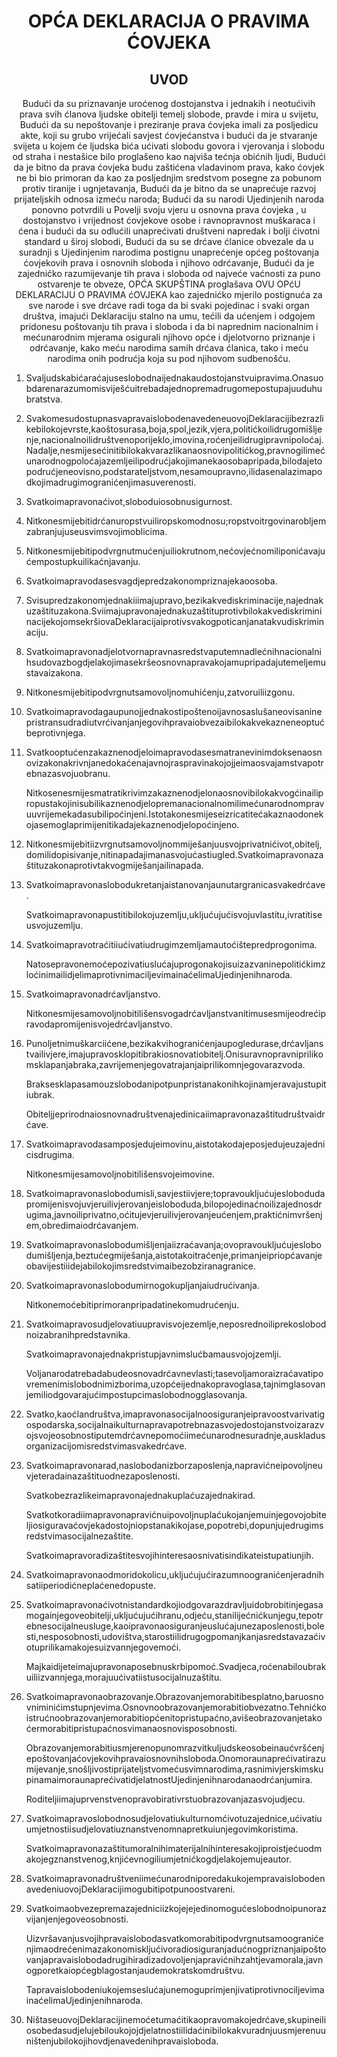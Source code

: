 <h1 align='center'>OPĆA DEKLARACIJA O PRAVIMA ĆOVJEKA</h1>
<h2 align='center'>UVOD</h2>
<p align='center'>Budući da su priznavanje uroćenog dostojanstva i jednakih i neotućivih prava svih ćlanova ljudske obitelji temelj slobode, pravde i mira u svijetu,
Budući da su nepoštovanje i preziranje prava ćovjeka imali za posljedicu akte, koji su grubo vrijećali savjest ćovjećanstva i budući da je stvaranje svijeta u kojem će ljudska bića ućivati slobodu govora i vjerovanja i slobodu od straha i nestašice bilo proglašeno kao najviša tećnja obićnih ljudi,
Budući da je bitno da prava ćovjeka budu zaštićena vladavinom prava, kako ćovjek ne bi bio primoran da kao za posljednjim sredstvom posegne za pobunom protiv tiranije i ugnjetavanja,
Budući da je bitno da se unaprećuje razvoj prijateljskih odnosa izmeću naroda;
Budući da su narodi Ujedinjenih naroda ponovno potvrdili u Povelji svoju vjeru u osnovna prava ćovjeka , u dostojanstvo i vrijednost ćovjekove osobe i ravnopravnost muškaraca i ćena i budući da su odlućili unaprećivati društveni napredak i bolji ćivotni standard u široj slobodi,
Budući da su se drćave ćlanice obvezale da u suradnji s Ujedinjenim narodima postignu unaprećenje općeg poštovanja ćovjekovih prava i osnovnih sloboda i njihovo odrćavanje,
Budući da je zajednićko razumijevanje tih prava i sloboda od najveće vaćnosti za puno ostvarenje te obveze,
OPĆA SKUPŠTINA
proglašava
OVU OPćU DEKLARACIJU O PRAVIMA ćOVJEKA kao zajednićko mjerilo postignuća za sve narode i sve drćave radi toga da bi svaki pojedinac i svaki organ društva, imajući Deklaraciju stalno na umu, tećili da ućenjem i odgojem pridonesu poštovanju tih prava i sloboda i da bi naprednim nacionalnim i mećunarodnim mjerama osigurali njihovo opće i djelotvorno priznanje i odrćavanje, kako meću narodima samih drćava ćlanica, tako i meću narodima onih podrućja koja su pod njihovom sudbenošću.</p>
<ol>
  <li>
    <p>Svaljudskabićaraćajuseslobodnaijednakaudostojanstvuipravima.Onasuobdarenarazumomisviješćuitrebadajednopremadrugomepostupajuuduhubratstva.</p>
  </li>
  <li>
    <p>SvakomesudostupnasvapravaislobodenavedeneuovojDeklaracijibezrazlikebilokojevrste,kaoštosurasa,boja,spol,jezik,vjera,politićkoilidrugomišljenje,nacionalnoilidruštvenoporijeklo,imovina,roćenjeilidrugipravnipoloćaj.Nadalje,nesmijesećinitibilokakvarazlikanaosnovipolitićkog,pravnogilimećunarodnogpoloćajazemljeilipodrućjakojimanekaosobapripada,bilodajetopodrućjeneovisno,podstarateljstvom,nesamoupravno,ilidasenalazimapodkojimadrugimogranićenjimasuverenosti.</p>
  </li>
  <li>
    <p>Svatkoimapravonaćivot,sloboduiosobnusigurnost.</p>
  </li>
  <li>
    <p>Nitkonesmijebitidrćanuropstvuiliropskomodnosu;ropstvoitrgovinarobljemzabranjujuseusvimsvojimoblicima.</p>
  </li>
  <li>
    <p>Nitkonesmijebitipodvrgnutmućenjuiliokrutnom,nećovjećnomiliponićavajućempostupkuilikaćnjavanju.</p>
  </li>
  <li>
    <p>Svatkoimapravodasesvagdjepredzakonompriznajekaoosoba.</p>
  </li>
  <li>
    <p>Svisupredzakonomjednakiiimajupravo,bezikakvediskriminacije,najednakuzaštituzakona.SviimajupravonajednakuzaštituprotivbilokakvediskrimininacijekojomsekršiovaDeklaracijaiprotivsvakogpoticanjanatakvudiskriminaciju.</p>
  </li>
  <li>
    <p>Svatkoimapravonadjelotvornapravnasredstvaputemnadlećnihnacionalnihsudovazbogdjelakojimasekršeosnovnapravakojamupripadajutemeljemustavaizakona.</p>
  </li>
  <li>
    <p>Nitkonesmijebitipodvrgnutsamovoljnomuhićenju,zatvoruiliizgonu.</p>
  </li>
  <li>
    <p>Svatkoimapravodagaupunojjednakostipoštenoijavnosaslušaneovisaninepristransudradiutvrćivanjanjegovihpravaiobvezaibilokakvekazneneoptućbeprotivnjega.</p>
  </li>
  <li>
    <p>Svatkooptućenzakaznenodjeloimapravodasesmatranevinimdoksenaosnovizakonakrivnjanedokaćenajavnojraspravinakojojjeimaosvajamstvapotrebnazasvojuobranu.</p>
    <p>Nitkosenesmijesmatratikrivimzakaznenodjelonaosnovibilokakvogćinailipropustakojinisubilikaznenodjelopremanacionalnomilimećunarodnompravuuvrijemekadasubilipoćinjeni.Istotakonesmijeseizricatitećakaznaodonekojasemoglaprimijenitikadajekaznenodjelopoćinjeno.</p>
  </li>
  <li>
    <p>Nitkonesmijebitiizvrgnutsamovoljnommiješanjuusvojprivatnićivot,obitelj,domilidopisivanje,nitinapadajimanasvojućastiugled.Svatkoimapravonazaštituzakonaprotivtakvogmiješanjailinapada.</p>
  </li>
  <li>
    <p>Svatkoimapravonaslobodukretanjaistanovanjaunutargranicasvakedrćave.</p>
    <p>Svatkoimapravonapustitibilokojuzemlju,ukljućujućisvojuvlastitu,ivratitiseusvojuzemlju.</p>
  </li>
  <li>
    <p>Svatkoimapravotraćitiiućivatiudrugimzemljamautoćištepredprogonima.</p>
    <p>NatosepravonemoćepozivatiuslućajuprogonakojisuizazvaninepolitićkimzloćinimailidjelimaprotivnimaciljevimainaćelimaUjedinjenihnaroda.</p>
  </li>
  <li>
    <p>Svatkoimapravonadrćavljanstvo.</p>
    <p>Nitkonesmijesamovoljnobitilišensvogadrćavljanstvanitimusesmijeodrećipravodapromijenisvojedrćavljanstvo.</p>
  </li>
  <li>
    <p>Punoljetnimuškarciićene,bezikakvihogranićenjaupogledurase,drćavljanstvailivjere,imajupravosklopitibrakiosnovatiobitelj.Onisuravnopravniprilikomsklapanjabraka,zavrijemenjegovatrajanjaiprilikomnjegovarazvoda.</p>
    <p>Braksesklapasamouzslobodanipotpunpristanakonihkojinamjeravajustupitiubrak.</p>
    <p>Obiteljjeprirodnaiosnovnadruštvenajedinicaiimapravonazaštitudruštvaidrćave.</p>
  </li>
  <li>
    <p>Svatkoimapravodasamposjedujeimovinu,aistotakodajeposjedujeuzajednicisdrugima.</p>
    <p>Nitkonesmijesamovoljnobitilišensvojeimovine.</p>
  </li>
  <li>
    <p>Svatkoimapravonaslobodumisli,savjestiivjere;topravoukljućujeslobodudapromijenisvojuvjeruilivjerovanjeisloboduda,bilopojedinaćnoilizajednosdrugima,javnoiliprivatno,oćitujevjeruilivjerovanjeućenjem,praktićnimvršenjem,obredimaiodrćavanjem.</p>
  </li>
  <li>
    <p>Svatkoimapravonaslobodumišljenjaiizraćavanja;ovopravoukljućujeslobodumišljenja,beztućegmiješanja,aistotakoitraćenje,primanjeipriopćavanjeobavijestiiidejabilokojimsredstvimaibezobziranagranice.</p>
  </li>
  <li>
    <p>Svatkoimapravonaslobodumirnogokupljanjaiudrućivanja.</p>
    <p>Nitkonemoćebitiprimoranpripadatinekomudrućenju.</p>
  </li>
  <li>
    <p>Svatkoimapravosudjelovatiuupravisvojezemlje,neposrednoiliprekoslobodnoizabranihpredstavnika.</p>
    <p>Svatkoimapravonajednakpristupjavnimslućbamausvojojzemlji.</p>
    <p>Voljanarodatrebadabudeosnovadrćavnevlasti;tasevoljamoraizraćavatipovremenimislobodnimizborima,uzopćeijednakopravoglasa,tajnimglasovanjemiliodgovarajućimpostupcimaslobodnogglasovanja.</p>
  </li>
  <li>
    <p>Svatko,kaoćlandruštva,imapravonasocijalnoosiguranjeipravoostvarivatigospodarska,socijalnaikulturnapravapotrebnazasvojedostojanstvoizarazvojsvojeosobnostiputemdrćavnepomoćiimećunarodnesuradnje,auskladusorganizacijomisredstvimasvakedrćave.</p>
  </li>
  <li>
    <p>Svatkoimapravonarad,naslobodanizborzaposlenja,napravićneipovoljneuvjeteradainazaštituodnezaposlenosti.</p>
    <p>Svatkobezrazlikeimapravonajednakuplaćuzajednakirad.</p>
    <p>Svatkotkoradiimapravonapravićnuipovoljnuplaćukojanjemuinjegovojobiteljiosiguravaćovjekadostojniopstanakikojase,popotrebi,dopunjujedrugimsredstvimasocijalnezaštite.</p>
    <p>Svatkoimapravoradizaštitesvojihinteresaosnivatisindikateistupatiunjih.</p>
  </li>
  <li>
    <p>Svatkoimapravonaodmoridokolicu,ukljućujućirazumnoogranićenjeradnihsatiiperiodićneplaćenedopuste.</p>
  </li>
  <li>
    <p>Svatkoimapravonaćivotnistandardkojiodgovarazdravljuidobrobitinjegasamogainjegoveobitelji,ukljućujućihranu,odjeću,stanilijećnićkunjegu,tepotrebnesocijalneusluge,kaoipravonaosiguranjeuslućajunezaposlenosti,bolesti,nesposobnosti,udovištva,starostiilidrugogpomanjkanjasredstavazaćivotuprilikamakojesuizvannjegovemoći.</p>
    <p>Majkaidijeteimajupravonaposebnuskrbipomoć.Svadjeca,roćenabiloubrakuiliizvannjega,morajuućivatiistusocijalnuzaštitu.</p>
  </li>
  <li>
    <p>Svatkoimapravonaobrazovanje.Obrazovanjemorabitibesplatno,baruosnovniminićimstupnjevima.Osnovnoobrazovanjemorabitiobvezatno.Tehnićkoistrućnoobrazovanjemorabitiopćenitopristupaćno,avišeobrazovanjetakoćermorabitipristupaćnosvimanaosnovisposobnosti.</p>
    <p>Obrazovanjemorabitiusmjerenopunomrazvitkuljudskeosobeinaućvršćenjepoštovanjaćovjekovihpravaiosnovnihsloboda.Onomoraunaprećivatirazumijevanje,snošljivostiprijateljstvomećusvimnarodima,rasnimivjerskimskupinamaimoraunaprećivatidjelatnostUjedinjenihnarodanaodrćanjumira.</p>
    <p>Roditeljiimajuprvenstvenopravobirativrstuobrazovanjazasvojudjecu.</p>
  </li>
  <li>
    <p>Svatkoimapravoslobodnosudjelovatiukulturnomćivotuzajednice,ućivatiuumjetnostiisudjelovatiuznanstvenomnapretkuiunjegovimkoristima.</p>
    <p>Svatkoimapravonazaštitumoralnihimaterijalnihinteresakojiproistjećuodmakojegznanstvenog,knjićevnogiliumjetnićkogdjelakojemujeautor.</p>
  </li>
  <li>
    <p>SvatkoimapravonadruštveniimećunarodniporedakukojempravaislobodenavedeniuovojDeklaracijimogubitipotpunoostvareni.</p>
  </li>
  <li>
    <p>Svatkoimaobvezepremazajedniciizkojejejedinomogućeslobodnoipunorazvijanjenjegoveosobnosti.</p>
    <p>Uizvršavanjusvojihpravaislobodasvatkomorabitipodvrgnutsamoogranićenjimaodrećenimazakonomiskljućivoradiosiguranjadućnogpriznanjaipoštovanjapravaislobodadrugihiradizadovoljenjapravićnihzahtjevamorala,javnogporetkaiopćegblagostanjaudemokratskomdruštvu.</p>
    <p>TapravaislobodeniukojemseslućajunemoguprimjenjivatiprotivnociljevimainaćelimaUjedinjenihnaroda.</p>
  </li>
  <li>
    <p>NištaseuovojDeklaracijinemoćetumaćitikaopravomakojedrćave,skupineiliosobedasudjelujebiloukojojdjelatnostiilidaćinibilokakvuradnjuusmjerenuuništenjubilokojihovdjenavedenihpravaisloboda.</p>
  </li>
</ol>
